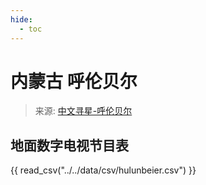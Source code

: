 ```yaml
---
hide:
  - toc
---
```


# 内蒙古 呼伦贝尔

> 来源: [中文寻星-呼伦贝尔](http://dtmb.saoing.com/hulunbeier.htm)

## 地面数字电视节目表

{{ read_csv("../../data/csv/hulunbeier.csv") }}
